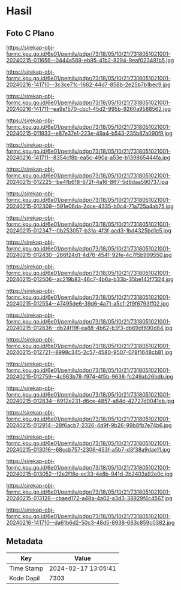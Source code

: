 # Hasil

## Foto C Plano

https://sirekap-obj-formc.kpu.go.id/6e01/pemilu/pdpr/73/18/05/10/21/7318051021001-20240215-011656--0444a589-eb95-41b2-8294-9eaf023491b5.jpg

https://sirekap-obj-formc.kpu.go.id/6e01/pemilu/pdpr/73/18/05/10/21/7318051021001-20240216-141710--3c3ce71c-1662-44d7-858b-2e25b7b1bec9.jpg

https://sirekap-obj-formc.kpu.go.id/6e01/pemilu/pdpr/73/18/05/10/21/7318051021001-20240216-141711--ea9e1570-cbcf-45d2-995b-9260a9588562.jpg

https://sirekap-obj-formc.kpu.go.id/6e01/pemilu/pdpr/73/18/05/10/21/7318051021001-20240215-011933--e87e37e1-223e-49a4-b543-235b87a090f9.jpg

https://sirekap-obj-formc.kpu.go.id/6e01/pemilu/pdpr/73/18/05/10/21/7318051021001-20240216-141711--8354cf8b-ea5c-490a-a53e-b139865444fa.jpg

https://sirekap-obj-formc.kpu.go.id/6e01/pemilu/pdpr/73/18/05/10/21/7318051021001-20240215-012225--be4fb618-672f-4a16-8ff7-5d6daa590737.jpg

https://sirekap-obj-formc.kpu.go.id/6e01/pemilu/pdpr/73/18/05/10/21/7318051021001-20240215-012309--591e06da-2dce-4335-b0c4-71a725a4ab75.jpg

https://sirekap-obj-formc.kpu.go.id/6e01/pemilu/pdpr/73/18/05/10/21/7318051021001-20240215-012347--0b253057-b31a-4f3f-acd3-1bd4325bd1e5.jpg

https://sirekap-obj-formc.kpu.go.id/6e01/pemilu/pdpr/73/18/05/10/21/7318051021001-20240215-012430--266f24d1-4d76-4541-92fe-4c7f5b999550.jpg

https://sirekap-obj-formc.kpu.go.id/6e01/pemilu/pdpr/73/18/05/10/21/7318051021001-20240215-012506--ac219b83-46c7-4b6a-b33b-35be142f7324.jpg

https://sirekap-obj-formc.kpu.go.id/6e01/pemilu/pdpr/73/18/05/10/21/7318051021001-20240215-012554--47495de6-39d6-4a71-a5cf-2f9f6793ff02.jpg

https://sirekap-obj-formc.kpu.go.id/6e01/pemilu/pdpr/73/18/05/10/21/7318051021001-20240215-012636--db24f19f-ea88-4b62-b3f3-db69df690d84.jpg

https://sirekap-obj-formc.kpu.go.id/6e01/pemilu/pdpr/73/18/05/10/21/7318051021001-20240215-012721--8998c345-2c57-4580-9507-078f1648cb81.jpg

https://sirekap-obj-formc.kpu.go.id/6e01/pemilu/pdpr/73/18/05/10/21/7318051021001-20240215-012759--4c963b78-f974-4f5b-9638-fc249ab26bdb.jpg

https://sirekap-obj-formc.kpu.go.id/6e01/pemilu/pdpr/73/18/05/10/21/7318051021001-20240215-012834--6912e231-d6ce-4857-a64d-42727d0041eb.jpg

https://sirekap-obj-formc.kpu.go.id/6e01/pemilu/pdpr/73/18/05/10/21/7318051021001-20240215-012914--28f6acb7-2326-4d9f-9b26-99b8fb7e74b6.jpg

https://sirekap-obj-formc.kpu.go.id/6e01/pemilu/pdpr/73/18/05/10/21/7318051021001-20240215-013016--68ccb757-2306-453f-a5b7-d3f38a9dae11.jpg

https://sirekap-obj-formc.kpu.go.id/6e01/pemilu/pdpr/73/18/05/10/21/7318051021001-20240215-013052--f2e2f18e-ec33-4e8b-941d-2b2403a92e0c.jpg

https://sirekap-obj-formc.kpu.go.id/6e01/pemilu/pdpr/73/18/05/10/21/7318051021001-20240215-013126--cbaed172-a48a-4a02-a3d3-38929f4c4567.jpg

https://sirekap-obj-formc.kpu.go.id/6e01/pemilu/pdpr/73/18/05/10/21/7318051021001-20240216-141710--da61b6d2-50c3-48d5-8938-663c859c0382.jpg


## Metadata

| Key        | Value               |
| ---------- | ------------------- |
| Time Stamp | 2024-02-17 13:05:41 |
| Kode Dapil | 7303                |



